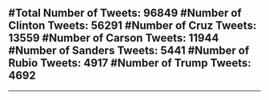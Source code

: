 #Total Number of Tweets: 96849 
#Number of Clinton Tweets: 56291
#Number of Cruz Tweets: 13559
#Number of Carson Tweets: 11944
#Number of Sanders Tweets: 5441
#Number of Rubio Tweets: 4917
#Number of Trump Tweets: 4692
---
---
